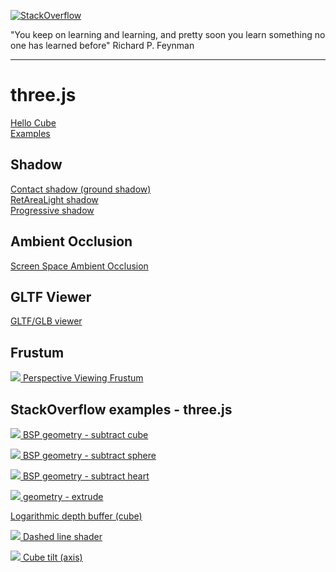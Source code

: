 [![StackOverflow](https://stackexchange.com/users/flair/7322082.png)](https://stackoverflow.com/users/5577765/rabbid76?tab=profile)

"You keep on learning and learning, and pretty soon you learn something no one has learned before"
Richard P. Feynman

---

# three.js

[Hello Cube](https://rabbid76.github.io/graphics-snippets/example/nodejs/three_js_examples/deployment/hello_cube)  
[Examples](https://rabbid76.github.io/graphics-snippets/example/nodejs/three_js_examples/deployment/)  

## Shadow

[Contact shadow (ground shadow)](https://rabbid76.github.io/graphics-snippets/example/nodejs/three_js_examples/deployment/contact_shadow)  
[RetAreaLight shadow](https://rabbid76.github.io/graphics-snippets/example/nodejs/three_js_examples/deployment/rect_area_light_shadow)  
[Progressive shadow](https://rabbid76.github.io/graphics-snippets/example/nodejs/three_js_examples/deployment/progressive_shadow)

## Ambient Occlusion

[Screen Space Ambient Occlusion](https://rabbid76.github.io/graphics-snippets/example/nodejs/three_js_examples/deployment/screen_space_ambient_occlusion)

## GLTF Viewer

[GLTF/GLB viewer](https://rabbid76.github.io/graphics-snippets/example/nodejs/gltf_viewer/deploy)

## Frustum

[![](../documentation/image/perspective_view_frustum.gif) Perspective Viewing Frustum](https://rabbid76.github.io/graphics-snippets/example/threejs/three_perspective.html)

## StackOverflow examples - three.js

[![](https://i.stack.imgur.com/GgWSu.png) BSP geometry - subtract cube](https://rabbid76.github.io/graphics-snippets/example/threejs/stackoverflow/geometry_bsp_subtract_cube.html)

[![](https://i.stack.imgur.com/K89Mz.png) BSP geometry - subtract sphere](https://rabbid76.github.io/graphics-snippets/example/threejs/stackoverflow/geometry_bsp_subtract_sphere.html)

[![](https://i.stack.imgur.com/mmWhr.png) BSP geometry - subtract heart](https://rabbid76.github.io/graphics-snippets/example/threejs/stackoverflow/geometry_bsp_subtract_heart.html)

[![](../screenshot/example/threejs\stackoverflow/geometry_extrude.png) geometry - extrude](https://rabbid76.github.io/graphics-snippets/example/threejs/stackoverflow/geometry_extrude.html)

[Logarithmic depth buffer (cube)](https://rabbid76.github.io/graphics-snippets/html/stackoverrflow_threejs/logarithmic_depth_cube.html)

[![](https://i.stack.imgur.com/yFnQd.gif) Dashed line shader](https://rabbid76.github.io/graphics-snippets/example/threejs/stackoverflow/dashed_line.html)

[![](https://i.stack.imgur.com/Arv4J.gif) Cube tilt (axis)](https://rabbid76.github.io/graphics-snippets/example/threejs/stackoverflow/pivote_rotate_group.html)
